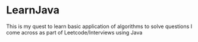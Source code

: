 # LearnJava

This is my quest to learn basic application of algorithms to solve questions I come across as part of Leetcode/Interviews using Java

